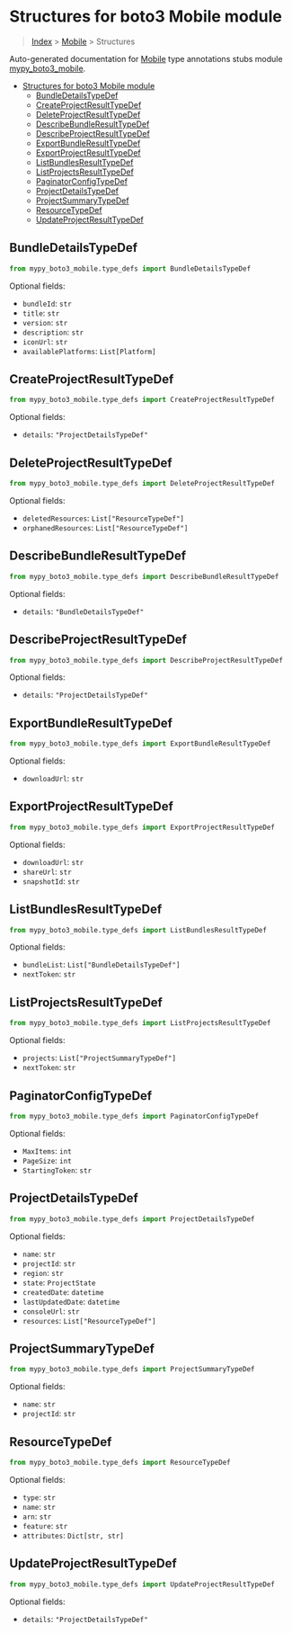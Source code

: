 # Structures for boto3 Mobile module

> [Index](../README.md) > [Mobile](./README.md) > Structures

Auto-generated documentation for [Mobile](https://boto3.amazonaws.com/v1/documentation/api/latest/reference/services/mobile.html#Mobile)
type annotations stubs module [mypy_boto3_mobile](https://pypi.org/project/mypy-boto3-mobile/).

- [Structures for boto3 Mobile module](#structures-for-boto3-mobile-module)
  - [BundleDetailsTypeDef](#bundledetailstypedef)
  - [CreateProjectResultTypeDef](#createprojectresulttypedef)
  - [DeleteProjectResultTypeDef](#deleteprojectresulttypedef)
  - [DescribeBundleResultTypeDef](#describebundleresulttypedef)
  - [DescribeProjectResultTypeDef](#describeprojectresulttypedef)
  - [ExportBundleResultTypeDef](#exportbundleresulttypedef)
  - [ExportProjectResultTypeDef](#exportprojectresulttypedef)
  - [ListBundlesResultTypeDef](#listbundlesresulttypedef)
  - [ListProjectsResultTypeDef](#listprojectsresulttypedef)
  - [PaginatorConfigTypeDef](#paginatorconfigtypedef)
  - [ProjectDetailsTypeDef](#projectdetailstypedef)
  - [ProjectSummaryTypeDef](#projectsummarytypedef)
  - [ResourceTypeDef](#resourcetypedef)
  - [UpdateProjectResultTypeDef](#updateprojectresulttypedef)

## BundleDetailsTypeDef

```python
from mypy_boto3_mobile.type_defs import BundleDetailsTypeDef
```




Optional fields:
- `bundleId`: `str`
- `title`: `str`
- `version`: `str`
- `description`: `str`
- `iconUrl`: `str`
- `availablePlatforms`: `List[Platform]`


## CreateProjectResultTypeDef

```python
from mypy_boto3_mobile.type_defs import CreateProjectResultTypeDef
```




Optional fields:
- `details`: `"ProjectDetailsTypeDef"`


## DeleteProjectResultTypeDef

```python
from mypy_boto3_mobile.type_defs import DeleteProjectResultTypeDef
```




Optional fields:
- `deletedResources`: `List["ResourceTypeDef"]`
- `orphanedResources`: `List["ResourceTypeDef"]`


## DescribeBundleResultTypeDef

```python
from mypy_boto3_mobile.type_defs import DescribeBundleResultTypeDef
```




Optional fields:
- `details`: `"BundleDetailsTypeDef"`


## DescribeProjectResultTypeDef

```python
from mypy_boto3_mobile.type_defs import DescribeProjectResultTypeDef
```




Optional fields:
- `details`: `"ProjectDetailsTypeDef"`


## ExportBundleResultTypeDef

```python
from mypy_boto3_mobile.type_defs import ExportBundleResultTypeDef
```




Optional fields:
- `downloadUrl`: `str`


## ExportProjectResultTypeDef

```python
from mypy_boto3_mobile.type_defs import ExportProjectResultTypeDef
```




Optional fields:
- `downloadUrl`: `str`
- `shareUrl`: `str`
- `snapshotId`: `str`


## ListBundlesResultTypeDef

```python
from mypy_boto3_mobile.type_defs import ListBundlesResultTypeDef
```




Optional fields:
- `bundleList`: `List["BundleDetailsTypeDef"]`
- `nextToken`: `str`


## ListProjectsResultTypeDef

```python
from mypy_boto3_mobile.type_defs import ListProjectsResultTypeDef
```




Optional fields:
- `projects`: `List["ProjectSummaryTypeDef"]`
- `nextToken`: `str`


## PaginatorConfigTypeDef

```python
from mypy_boto3_mobile.type_defs import PaginatorConfigTypeDef
```




Optional fields:
- `MaxItems`: `int`
- `PageSize`: `int`
- `StartingToken`: `str`


## ProjectDetailsTypeDef

```python
from mypy_boto3_mobile.type_defs import ProjectDetailsTypeDef
```




Optional fields:
- `name`: `str`
- `projectId`: `str`
- `region`: `str`
- `state`: `ProjectState`
- `createdDate`: `datetime`
- `lastUpdatedDate`: `datetime`
- `consoleUrl`: `str`
- `resources`: `List["ResourceTypeDef"]`


## ProjectSummaryTypeDef

```python
from mypy_boto3_mobile.type_defs import ProjectSummaryTypeDef
```




Optional fields:
- `name`: `str`
- `projectId`: `str`


## ResourceTypeDef

```python
from mypy_boto3_mobile.type_defs import ResourceTypeDef
```




Optional fields:
- `type`: `str`
- `name`: `str`
- `arn`: `str`
- `feature`: `str`
- `attributes`: `Dict[str, str]`


## UpdateProjectResultTypeDef

```python
from mypy_boto3_mobile.type_defs import UpdateProjectResultTypeDef
```




Optional fields:
- `details`: `"ProjectDetailsTypeDef"`

